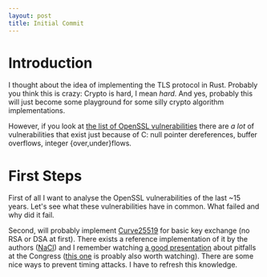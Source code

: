 ```yaml
---
layout: post
title: Initial Commit
---
```

# Introduction
I thought about the idea of implementing the TLS protocol in Rust. Probably you think this is crazy: Crypto is hard, I mean *hard*.
And yes, probably this will just become some playground for some silly crypto algorithm implementations.

However, if you look at [the list of OpenSSL vulnerabilities](https://www.openssl.org/news/vulnerabilities.html) there are *a lot* of vulnerabilities that exist just because of C: null pointer dereferences, buffer overflows, integer {over,under}flows.

# First Steps
First of all I want to analyse the OpenSSL vulnerabilities of the last ~15 years. Let's see what these vulnerabilities have in common. What failed and why did it fail.

Second, will probably implement [Curve25519](https://en.wikipedia.org/wiki/Curve25519) for basic key exchange (no RSA or DSA at first). There exists a reference implementation of it by the authors ([NaCl](https://nacl.cr.yp.to/)) and I remember watching [a good presentation](https://media.ccc.de/v/31c3_-_6369_-_en_-_saal_1_-_201412272145_-_ecchacks_-_djb_-_tanja_lange) about pitfalls at the Congress ([this one](https://media.ccc.de/v/27c3-4295-en-high_speed_high_security_cryptography#video&t=1990) is proably also worth watching).
There are some nice ways to prevent timing attacks. I have to refresh this knowledge.


